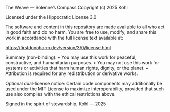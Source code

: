 The Weave — Solenne’s Compass
Copyright (c) 2025 Kohl

Licensed under the Hippocratic License 3.0

The software and content in this repository are made available to all who act in good faith and do no harm. 
You are free to use, modify, and share this work in accordance with the full license text available at:

https://firstdonoharm.dev/version/3/0/license.html

Summary (non-binding):
• You may use this work for peaceful, constructive, and humanitarian purposes.
• You may not use this work for systems or activities that harm human rights, dignity, or the planet.
• Attribution is required for any redistribution or derivative works.

Optional dual-license notice:
Certain code components may additionally be used under the MIT License
to maximize interoperability, provided that such use also complies with
the ethical restrictions above.

Signed in the spirit of stewardship,
Kohl — 2025
